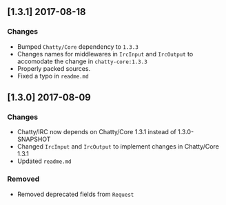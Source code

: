 ## [1.3.1] 2017-08-18

### Changes

- Bumped `Chatty/Core` dependency to `1.3.3`
- Changes names for middlewares in `IrcInput` and `IrcOutput` to accomodate the change in `chatty-core:1.3.3`
- Properly packed sources.
- Fixed a typo in `readme.md`

## [1.3.0] 2017-08-09

### Changes

- Chatty/IRC now depends on Chatty/Core 1.3.1 instead of 1.3.0-SNAPSHOT
- Changed `IrcInput` and `IrcOutput` to implement changes in Chatty/Core 1.3.1 
- Updated `readme.md`

### Removed

- Removed deprecated fields from `Request`